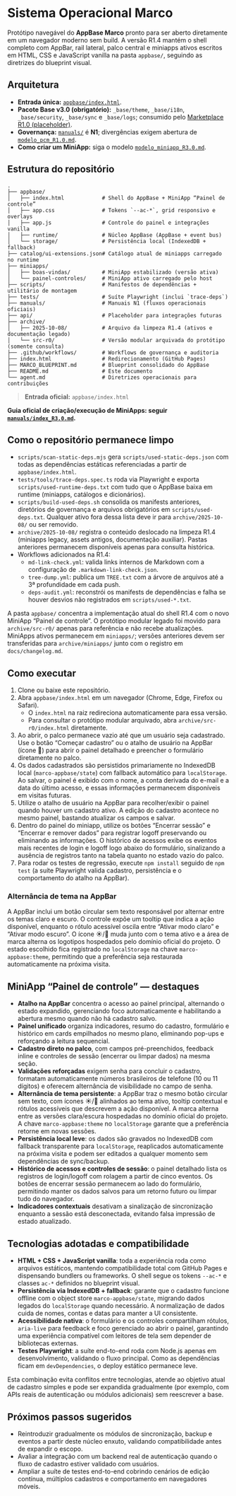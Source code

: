 # Sistema Operacional Marco

Protótipo navegável do **AppBase Marco** pronto para ser aberto diretamente em um
navegador moderno sem build. A versão R1.4 mantém o shell completo com AppBar,
rail lateral, palco central e miniapps ativos escritos em HTML, CSS e JavaScript
vanilla na pasta `appbase/`, seguindo as diretrizes do blueprint visual.

## Arquitetura

- **Entrada única:** [`appbase/index.html`](appbase/index.html).
- **Pacote Base v3.0 (obrigatório):** `_base/theme`, `_base/i18n`, `_base/security`, `_base/sync` e `_base/logs`;
  consumido pelo [Marketplace R1.0 (placeholder)](manuals/marketplace_R1.0.md).
- **Governança:** [`manuals/`](manuals/index_R3.0.md) é **N1**; divergências exigem abertura de
  [`modelo_pcm_R1.0.md`](manuals/modelo_pcm_R1.0.md).
- **Como criar um MiniApp:** siga o modelo
  [`modelo_miniapp_R3.0.md`](manuals/modelo_miniapp_R3.0.md).

## Estrutura do repositório

```
.
├── appbase/
│   ├── index.html            # Shell do AppBase + MiniApp “Painel de controle”
│   ├── app.css               # Tokens `--ac-*`, grid responsivo e overlays
│   ├── app.js                # Controle do painel e integrações vanilla
│   ├── runtime/              # Núcleo AppBase (AppBase + event bus)
│   └── storage/              # Persistência local (IndexedDB + fallback)
├── catalog/ui-extensions.json# Catálogo atual de miniapps carregado no runtime
├── miniapps/
│   ├── boas-vindas/          # MiniApp estabilizado (versão ativa)
│   └── painel-controles/     # MiniApp ativo carregado pelo host
├── scripts/                  # Manifestos de dependências + utilitário de montagem
├── tests/                    # Suíte Playwright (inclui `trace-deps`)
├── manuals/                  # Manuais N1 (fluxos operacionais oficiais)
├── api/                      # Placeholder para integrações futuras
├── archive/
│   ├── 2025-10-08/           # Arquivo da limpeza R1.4 (ativos e documentação legado)
│   └── src-r0/               # Versão modular arquivada do protótipo (somente consulta)
├── .github/workflows/        # Workflows de governança e auditoria
├── index.html                # Redirecionamento (GitHub Pages)
├── MARCO_BLUEPRINT.md        # Blueprint consolidado do AppBase
├── README.md                 # Este documento
└── agent.md                  # Diretrizes operacionais para contribuições
```

> **Entrada oficial:** `appbase/index.html`

**Guia oficial de criação/execução de MiniApps: seguir [`manuals/index_R3.0.md`](manuals/index_R3.0.md).**

## Como o repositório permanece limpo

- `scripts/scan-static-deps.mjs` gera `scripts/used-static-deps.json` com todas as
  dependências estáticas referenciadas a partir de `appbase/index.html`.
- `tests/tools/trace-deps.spec.ts` roda via Playwright e exporta
  `scripts/used-runtime-deps.txt` com tudo que o AppBase baixa em runtime
  (miniapps, catálogos e dicionários).
- `scripts/build-used-deps.sh` consolida os manifests anteriores, diretórios de
  governança e arquivos obrigatórios em `scripts/used-deps.txt`. Qualquer ativo
  fora dessa lista deve ir para `archive/2025-10-08/` ou ser removido.
- `archive/2025-10-08/` registra o conteúdo deslocado na limpeza R1.4
  (miniapps legacy, assets antigos, documentação auxiliar). Pastas anteriores
  permanecem disponíveis apenas para consulta histórica.
- Workflows adicionados na R1.4:
  - `md-link-check.yml`: valida links internos de Markdown com a configuração de
    `.markdown-link-check.json`.
  - `tree-dump.yml`: publica um `TREE.txt` com a árvore de arquivos até a 3ª
    profundidade em cada push.
  - `deps-audit.yml`: reconstrói os manifests de dependências e falha se houver
    desvios não registrados em `scripts/used-*.txt`.

A pasta `appbase/` concentra a implementação atual do shell R1.4 com o novo
MiniApp “Painel de controle”. O protótipo modular legado foi movido para
`archive/src-r0/` apenas para referência e não recebe atualizações. MiniApps
ativos permanecem em `miniapps/`; versões anteriores devem ser transferidas
para `archive/miniapps/` junto com o registro em `docs/changelog.md`.

## Como executar

1. Clone ou baixe este repositório.
2. Abra `appbase/index.html` em um navegador (Chrome, Edge, Firefox ou Safari).
   - O `index.html` na raiz redireciona automaticamente para essa versão.
   - Para consultar o protótipo modular arquivado, abra
     `archive/src-r0/index.html` diretamente.
3. Ao abrir, o palco permanece vazio até que um usuário seja cadastrado. Use o
   botão “Começar cadastro” ou o atalho de usuário na AppBar (ícone 👤) para
   abrir o painel detalhado e preencher o formulário diretamente no palco.
4. Os dados cadastrados são persistidos primariamente no IndexedDB local
   (`marco-appbase/state`) com fallback automático para `localStorage`. Ao
   salvar, o painel é exibido com o nome, a conta derivada do e-mail e a data do
   último acesso, e essas informações permanecem disponíveis em visitas
   futuras.
5. Utilize o atalho de usuário na AppBar para recolher/exibir o painel quando
   houver um cadastro ativo. A edição do cadastro acontece no mesmo painel,
   bastando atualizar os campos e salvar.
6. Dentro do painel do miniapp, utilize os botões “Encerrar sessão” e “Encerrar e
   remover dados” para registrar logoff preservando ou eliminando as
   informações. O histórico de acessos exibe os eventos mais recentes de login e
   logoff logo abaixo do formulário, sinalizando a ausência de registros tanto
   na tabela quanto no estado vazio do palco.
7. Para rodar os testes de regressão, execute `npm install` seguido de `npm test`
   (a suíte Playwright valida cadastro, persistência e o comportamento do atalho
   na AppBar).

### Alternância de tema na AppBar

A AppBar inclui um botão circular sem texto responsável por alternar entre os
temas claro e escuro. O controle expõe um tooltip que indica a ação disponível,
enquanto o rótulo acessível oscila entre “Ativar modo claro” e “Ativar modo
escuro”. O ícone ☀️/🌙 muda junto com o tema ativo e a área de marca alterna os
logotipos hospedados pelo domínio oficial do projeto. O estado escolhido fica
registrado no `localStorage` na chave `marco-appbase:theme`, permitindo que a
preferência seja restaurada automaticamente na próxima visita.

## MiniApp “Painel de controle” — destaques

- **Atalho na AppBar** concentra o acesso ao painel principal, alternando o
  estado expandido, gerenciando foco automaticamente e habilitando a abertura
  mesmo quando não há cadastro salvo.
- **Painel unificado** organiza indicadores, resumo do cadastro, formulário e
  histórico em cards empilhados no mesmo plano, eliminando pop-ups e reforçando
  a leitura sequencial.
- **Cadastro direto no palco**, com campos pré-preenchidos, feedback inline e
  controles de sessão (encerrar ou limpar dados) na mesma seção.
- **Validações reforçadas** exigem senha para concluir o cadastro, formatam
  automaticamente números brasileiros de telefone (10 ou 11 dígitos) e
  oferecem alternância de visibilidade no campo de senha.
- **Alternância de tema persistente**: a AppBar traz o mesmo botão circular sem
  texto, com ícones ☀️/🌙 alinhados ao tema ativo, tooltip contextual e rótulos
  acessíveis que descrevem a ação disponível. A marca alterna entre as versões
  clara/escura hospedadas no domínio oficial do projeto. A chave
  `marco-appbase:theme` no `localStorage` garante que a preferência retorne em
  novas sessões.
- **Persistência local leve**: os dados são gravados no IndexedDB com fallback
  transparente para `localStorage`, reaplicados automaticamente na próxima
  visita e podem ser editados a qualquer momento sem dependências de sync/backup.
- **Histórico de acessos e controles de sessão**: o painel detalhado lista os
  registros de login/logoff com rolagem a partir de cinco eventos. Os botões de
  encerrar sessão permanecem ao lado do formulário, permitindo manter os dados
  salvos para um retorno futuro ou limpar tudo do navegador.
- **Indicadores contextuais** desativam a sinalização de sincronização enquanto
  a sessão está desconectada, evitando falsa impressão de estado atualizado.

## Tecnologias adotadas e compatibilidade

- **HTML + CSS + JavaScript vanilla**: toda a experiência roda como arquivos
  estáticos, mantendo compatibilidade total com GitHub Pages e dispensando
  bundlers ou frameworks. O shell segue os tokens `--ac-*` e classes `ac-*`
  definidos no blueprint visual.
- **Persistência via IndexedDB + fallback**: garante que o cadastro funcione
  offline com o object store `marco-appbase/state`, migrando dados legados do
  `localStorage` quando necessário. A normalização de dados cuida de nomes,
  contas e datas para manter a UI consistente.
- **Acessibilidade nativa**: o formulário e os controles compartilham rótulos,
  `aria-live` para feedback e foco gerenciado ao abrir o painel, garantindo uma
  experiência compatível com leitores de tela sem depender de bibliotecas
  externas.
- **Testes Playwright**: a suíte end-to-end roda com Node.js apenas em
  desenvolvimento, validando o fluxo principal. Como as dependências ficam em
  `devDependencies`, o deploy estático permanece leve.

Esta combinação evita conflitos entre tecnologias, atende ao objetivo atual de
cadastro simples e pode ser expandida gradualmente (por exemplo, com APIs reais
de autenticação ou módulos adicionais) sem reescrever a base.

## Próximos passos sugeridos

- Reintroduzir gradualmente os módulos de sincronização, backup e eventos a
  partir deste núcleo enxuto, validando compatibilidade antes de expandir o
  escopo.
- Avaliar a integração com um backend real de autenticação quando o fluxo de
  cadastro estiver validado com usuários.
- Ampliar a suíte de testes end-to-end cobrindo cenários de edição contínua,
  múltiplos cadastros e comportamento em navegadores móveis.
